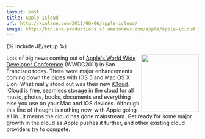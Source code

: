 ```yaml
---
layout: post
title: Apple iCloud
url: http://kinlane.com/2011/06/06/apple-icloud/
image: http://kinlane-productions.s3.amazonaws.com/apple/apple-icloud.jpg
---
```

{% include JB/setup %}
<img src="http://kinlane-productions.s3.amazonaws.com/apple/apple-icloud.jpg"  width="150" align="right" />Lots of big news coming out of <a title="Apple's World Wide Developer Conference" href="http://developer.apple.com/wwdc/">Apple's World Wide Developer Conference</a> (WWDC2011) in San Francisco today.
There were major enhancements coming down the pipes with IOS 5 and Mac OS X Lion. What really stood out was their new <a title="iCloud" href="http://www.apple.com/icloud/">iCloud</a>.
iCloud is free, seamless storage in the cloud for all music, photos, books, documents and everything else you use on your Mac and IOS devices.
Although this line of thought is nothing new, with Apple going all in...it means the cloud has gone mainstream.
Get ready for some major growth in the cloud as Apple pushes it further, and other existing cloud providers try to compete.